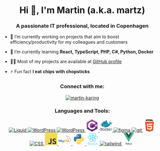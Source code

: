 <h1 align="center">Hi 👋, I'm Martin (a.k.a. martz)</h1>
<h3 align="center">A passionate IT professional, located in Copenhagen</h3>

-   🔭 I’m currently working on projects that aim to boost efficiency/productivity for my colleagues and customers

-   🌱 I’m currently learning **React, TypeScript, PHP, C#, Python, Docker**

-   👨‍💻 Most of my projects are available at [GitHub profile](https://github.com/Martzyx?tab=repositories)

-   ⚡ Fun fact **I eat chips with chopsticks**

<h3 align="center">Connect with me:</h3>
<p align="center">
<a href="https://linkedin.com/in/martin-karing" target="blank"><img align="center" src="https://raw.githubusercontent.com/rahuldkjain/github-profile-readme-generator/master/src/images/icons/Social/linked-in-alt.svg" alt="martin-karing" height="30" width="40" /></a>
</p>
<h3 align="center">Languages and Tools:</h3>
<p align="center">
    <a href="https://shopify.dev/docs/api/liquid" target="_blank" rel="noreferrer">
        <img src="https://www.vectorlogo.zone/logos/shopify/shopify-icon.svg" alt="Liquid" width="40" height="40" />
    </a>
    <a href="https://wordpress.com/" target="_blank" rel="noreferrer">
        <img src="https://www.vectorlogo.zone/logos/wordpress/wordpress-icon.svg" alt="WordPress" width="40"
            height="40" /> </a>
    <a href="https://woocommerce.com/" target="_blank" rel="noreferrer">
        <img src="https://uxwing.com/wp-content/themes/uxwing/download/brands-and-social-media/woocommerce-icon.png"
            alt="WordPress" width="40" height="40" /> </a>
    <a href="https://www.w3schools.com/cs/" target="_blank" rel="noreferrer"> <img
            src="https://raw.githubusercontent.com/devicons/devicon/master/icons/csharp/csharp-original.svg"
            alt="csharp" width="40" height="40" /> </a> <a href="https://www.docker.com/" target="_blank"
        rel="noreferrer"> <img
            src="https://raw.githubusercontent.com/devicons/devicon/master/icons/docker/docker-original-wordmark.svg"
            alt="docker" width="40" height="40" /> </a> <a href="https://www.figma.com/" target="_blank"
        rel="noreferrer"> <img src="https://www.vectorlogo.zone/logos/figma/figma-icon.svg" alt="figma" width="40"
            height="40" /> </a> <a href="https://git-scm.com/" target="_blank" rel="noreferrer"> <img
            src="https://www.vectorlogo.zone/logos/git-scm/git-scm-icon.svg" alt="git" width="40" height="40" /> </a>
    <a href="https://www.w3.org/html/" target="_blank" rel="noreferrer"> <img
            src="https://raw.githubusercontent.com/devicons/devicon/master/icons/html5/html5-original-wordmark.svg"
            alt="html5" width="40" height="40" />
    </a>
    <a href="https://www.w3.org/css/" target="_blank" rel="noreferrer"> <img
            src="https://www.vectorlogo.zone/logos/w3_css/w3_css-official.svg" alt="CSS" width="40" height="40" /> </a>
    <a href="https://developer.mozilla.org/en-US/docs/Web/JavaScript" target="_blank" rel="noreferrer"> <img
            src="https://raw.githubusercontent.com/devicons/devicon/master/icons/javascript/javascript-original.svg"
            alt="javascript" width="40" height="40" /> </a> <a href="https://www.mysql.com/" target="_blank"
        rel="noreferrer"> <img
            src="https://raw.githubusercontent.com/devicons/devicon/master/icons/mysql/mysql-original-wordmark.svg"
            alt="mysql" width="40" height="40" /> </a> <a href="https://www.python.org" target="_blank"
        rel="noreferrer"> <img
            src="https://raw.githubusercontent.com/devicons/devicon/master/icons/python/python-original.svg"
            alt="python" width="40" height="40" /> </a> <a href="https://reactjs.org/" target="_blank" rel="noreferrer">
        <img src="https://raw.githubusercontent.com/devicons/devicon/master/icons/react/react-original-wordmark.svg"
            alt="react" width="40" height="40" /> </a> <a href="https://tailwindcss.com/" target="_blank"
        rel="noreferrer"> <img src="https://www.vectorlogo.zone/logos/tailwindcss/tailwindcss-icon.svg" alt="tailwind"
            width="40" height="40" /> </a> <a href="https://vuejs.org/" target="_blank" rel="noreferrer"> <img
            src="https://raw.githubusercontent.com/devicons/devicon/master/icons/vuejs/vuejs-original-wordmark.svg"
            alt="vuejs" width="40" height="40" /> </a>
</p>

